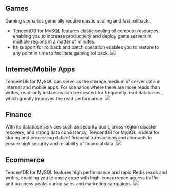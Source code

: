 ## Games
Gaming scenarios generally require elastic scaling and fast rollback.
- TencentDB for MySQL features elastic scaling of compute resources, enabling you to increase productivity and deploy game servers in multiple regions in a matter of minutes.
- Its support for rollback and batch operation enables you to restore to any point in time to facilitate gaming rollback.
![](https://main.qcloudimg.com/raw/33986932896aa36c45da02514ab75299.png)

## Internet/Mobile Apps
TencentDB for MySQL can serve as the storage medium of server data in internet and mobile apps. For scenarios where there are more reads than writes, read-only instances can be created for frequently read databases, which greatly improves the read performance.
![](https://main.qcloudimg.com/raw/1e9c80cc49f6e08e37abe4a90db58735.png)

## Finance
With its database services such as security audit, cross-region disaster recovery, and strong data consistency, TencentDB for MySQL is ideal for storing and processing data of financial transactions and accounts to ensure high security and reliability of financial data.
![](https://main.qcloudimg.com/raw/a8dac9ba93f3fbf822d908e4db9b1108.png)

## Ecommerce
TencentDB for MySQL features high performance and rapid Redis reads and writes, enabling you to easily cope with high-concurrence access traffic and business peaks during sales and marketing campaigns.
![](https://main.qcloudimg.com/raw/8149f36d8db86e8cd39ef6d02412e90e.png)
